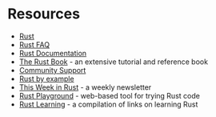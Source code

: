 # Resources


- [Rust](https://www.rust-lang.org/)
- [Rust FAQ](http://doc.rust-lang.org/complement-lang-faq.html)
- [Rust Documentation](https://doc.rust-lang.org/)
- [The Rust Book](http://doc.rust-lang.org/book/) - an extensive tutorial and reference book
- [Community Support](https://users.rust-lang.org/)
- [Rust by example](http://rustbyexample.com/)
- [This Week in Rust](https://this-week-in-rust.org/) - a weekly newsletter
- [Rust Playground](https://play.rust-lang.org/) - web-based tool for trying Rust code
- [Rust Learning](https://github.com/ctjhoa/rust-learning) - a compilation of links on learning Rust
